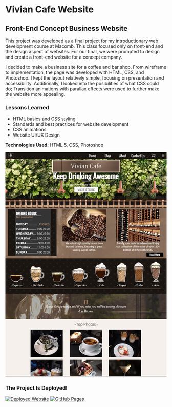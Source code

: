 # Vivian Cafe Website
## Front-End Concept Business Website
This project was developed as a final project for my introductionary web development course at Macomb. This class focused only on front-end and the design aspect of websites. For our final, we were prompted to design and create a front-end website for a concept company.  
  
I decided to make a business site for a coffee and bar shop. From wireframe to implementation, the page was developed with HTML, CSS, and Photoshop. I kept the layout relatively simple, focusing on presentation and accessibility. Additionally, I looked into the posibilities of what CSS could do; Transition animations with parallax effects were used to further make the website more appealing.‍  
### Lessons Learned  
- HTML basics and CSS styling
- Standards and best practices for website development
- CSS animations
- Website UI/UX Design‍  
  
**Technologies Used:** HTML 5, CSS, Photoshop

![Vivian Cafe Home](images/viviancafe_capture.PNG)

### The Project Is Deployed!
[![Deployed Website](https://img.shields.io/badge/View_Website-2C64BA?style=for-the-badge)](https://bryan-lor.maca-web.com/web1/showcase/index.html)
[![GitHub Pages](https://img.shields.io/badge/view_github_pages-2C64BA?style=for-the-badge)](https://bryan-lor.maca-web.com/web1/showcase/index.html)

